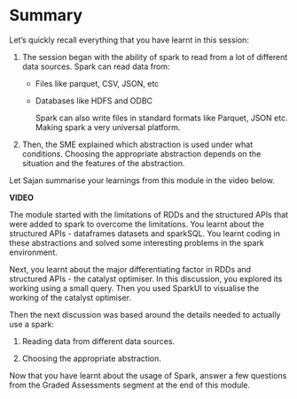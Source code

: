 # Summary

Let’s quickly recall everything that you have learnt in this session:

1. The session began with the ability of spark to read from a lot of different data sources. Spark can read data from:

   - Files like parquet, CSV, JSON, etc

   - Databases like HDFS and ODBC

     Spark can also write files in standard formats like Parquet, JSON etc. Making spark a very universal platform.  

2. Then, the SME explained which abstraction is used under what conditions. Choosing the appropriate abstraction depends on the situation and the features of the abstraction.

Let Sajan summarise your learnings from this module in the video below.

**VIDEO**

The module started with the limitations of RDDs and the structured APIs that were added to spark to overcome the limitations. You learnt about the structured APIs - dataframes datasets and sparkSQL. You learnt coding in these abstractions and solved some interesting problems in the spark environment.

Next, you learnt about the major differentiating factor in RDDs and structured APIs - the catalyst optimiser. In this discussion, you explored its working using a small query. Then you used SparkUI to visualise the working of the catalyst optimiser.

Then the next discussion was based around the details needed to actually use a spark:

1. Reading data from different data sources.

2. Choosing the appropriate abstraction.

Now that you have learnt about the usage of Spark, answer a few questions from the Graded Assessments segment at the end of this module.
